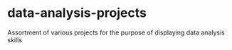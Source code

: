 # data-analysis-projects
Assortment of various projects for the purpose of displaying data analysis skills

